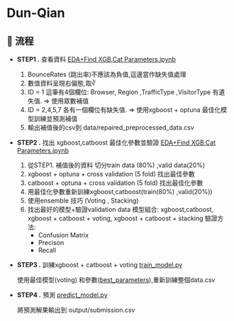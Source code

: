 # Dun-Qian


## 🚀 流程


- **STEP1 .** 查看資料 [EDA+Find XGB,Cat Parameters.ipynb](notebooks/EDA+Find%20XGB,Cat%20Parameters.ipynb#L124)

     1. BounceRates (跳出率)不應該為負值,這邊當作缺失值處理
     2. 數值資料呈現右偏態,取∛
     3. ID = 1 這筆有4個欄位: Browser, Region ,TrafficType ,VisitorType 有遺失值. => 使用眾數補值
     4. ID = 2,4,5,7 各有一個欄位有缺失值. => 使用xgboost + optuna 最佳化模型訓練並預測補值
     5. 輸出補值後的csv到 data/repaired_preprocessed_data.csv  



- **STEP2 .** 找出 xgboost,catboost 最佳化參數並驗證  [EDA+Find XGB,Cat Parameters.ipynb](notebooks/EDA+Find%20XGB,Cat%20Parameters.ipynb#L124)

     1. 從STEP1. 補值後的資料 切分train data (80%) ,valid data(20%) 
     2. xgboost + optuna + cross validation (5 fold) 找出最佳參數 
     3. catboost + optuna + cross validation (5 fold) 找出最佳化參數 
     4. 用最佳化參數重新訓練xgboost,catboost(train(80%) ,valid(20%))
     5. 使用ensemble 技巧 (Voting , Stacking) 
     6. 找出最好的模型+驗證validation data 
          模型組合: xgboost,catboost, xgboost + catboost + voting, xgboost + catboost + stacking
          驗證方法:
           - Confusion Matrix
           - Precison 
           - Recall
     
  
- **STEP3 .** 訓練xgboost + catboost + voting [train_model.py](src/train_model.py)

    使用最佳模型(voting) 和參數([best_parameters](src/best_parameters.py)),重新訓練整個data.csv


- **STEP4 .** 預測  [predict_model.py](src/predict_model.py)
      
    將預測解果輸出到 output/submission.csv